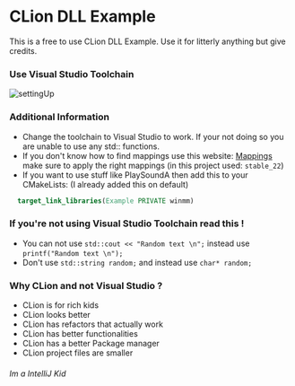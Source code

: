 # CLion DLL Example

This is a free to use CLion DLL Example.
Use it for litterly anything but give credits.

### Use Visual Studio Toolchain
![settingUp](https://i.imgur.com/3QTid34.png)

### Additional Information
- Change the toolchain to Visual Studio to work. If your not doing so you are unable to use any std:: functions.
- If you don't know how to find mappings use this website: [Mappings](https://mcp.thiakil.com) make sure to apply the right mappings (in this project used: `stable_22`)
- If you want to use stuff like PlaySoundA then add this to your CMakeLists: (I already added this on default)
```cmake
  target_link_libraries(Example PRIVATE winmm)
```

### If you're not using Visual Studio Toolchain read this !
- You can not use `std::cout << "Random text \n";` instead use `printf("Random text \n");`
- Don't use `std::string random;` and instead use `char* random;`

### Why CLion and not Visual Studio ?
- CLion is for rich kids
- CLion looks better
- CLion has refactors that actually work
- CLion has better functionalities
- CLion has a better Package manager
- CLion project files are smaller

###### Im a IntelliJ Kid
